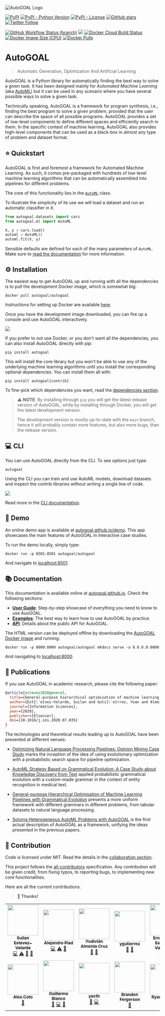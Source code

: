 ![AutoGOAL Logo](https://autogoal.github.io/autogoal-banner.png)

[<img alt="PyPI" src="https://img.shields.io/pypi/v/autogoal">](https://pypi.org/project/autogoal/) [<img alt="PyPI - Python Version" src="https://img.shields.io/pypi/pyversions/autogoal">](https://pypi.org/project/autogoal/) [<img alt="PyPI - License" src="https://img.shields.io/pypi/l/autogoal">](https://autogoal.github.io/contributing) [<img alt="GitHub stars" src="https://img.shields.io/github/stars/autogoal/autogoal?style=social">](https://github.com/autogoal/autogoal/stargazers) [<img alt="Twitter Follow" src="https://img.shields.io/twitter/follow/auto_goal?label=Followers&style=social">](https://twitter.com/auto_goal)

[<img alt="GitHub Workflow Status (branch)" src="https://img.shields.io/github/workflow/status/autogoal/autogoal/CI/main?label=unit tests&logo=github">](https://github.com/autogoal/autogoal/actions)
[<img src="https://codecov.io/gh/autogoal/autogoal/branch/main/graph/badge.svg" />](https://codecov.io/gh/autogoal/autogoal/)
[<img alt="Docker Cloud Build Status" src="https://img.shields.io/docker/cloud/build/autogoal/autogoal">](https://hub.docker.com/r/autogoal/autogoal)
[<img alt="Docker Image Size (CPU)" src="https://img.shields.io/docker/image-size/autogoal/autogoal/latest">](https://hub.docker.com/r/autogoal/autogoal)
[<img alt="Docker Pulls" src="https://img.shields.io/docker/pulls/autogoal/autogoal">](https://hub.docker.com/r/autogoal/autogoal)

# AutoGOAL

> Automatic Generation, Optimization And Artificial Learning

AutoGOAL is a Python library for automatically finding the best way to solve a given task.
It has been designed mainly for _Automated Machine Learning_ (aka [AutoML](https://www.automl.org))
but it can be used in any scenario where you have several possible ways to solve a given task.

Technically speaking, AutoGOAL is a framework for program synthesis, i.e., finding the best program to solve
a given problem, provided that the user can describe the space of all possible programs.
AutoGOAL provides a set of low-level components to define different spaces and efficiently search in them.
In the specific context of machine learning, AutoGOAL also provides high-level components that can be used as a black-box in almost any type of problem and dataset format.

## ⭐ Quickstart

AutoGOAL is first and foremost a framework for Automated Machine Learning.
As such, it comes pre-packaged with hundreds of low-level machine learning
algorithms that can be automatically assembled into pipelines for different problems.

The core of this functionality lies in the [`AutoML`](https://autogoal.github.io/api/autogoal.ml#automl) class.

To illustrate the simplicity of its use we will load a dataset and run an automatic classifier in it.

```python
from autogoal.datasets import cars
from autogoal.ml import AutoML

X, y = cars.load()
automl = AutoML()
automl.fit(X, y)
```

Sensible defaults are defined for each of the many parameters of `AutoML`.
Make sure to [read the documentation](https://autogoal.github.io/guide/) for more information.

## ⚙️ Installation

The easiest way to get AutoGOAL up and running with all the dependencies is to pull the development Docker image, which is somewhat big:

    docker pull autogoal/autogoal

Instructions for setting up Docker are available [here](https://www.docker.com/get-started).

Once you have the development image downloaded, you can fire up a console and use AutoGOAL interactively.

![](https://autogoal.github.io/shell.svg)

If you prefer to not use Docker, or you don't want all the dependencies, you can also install AutoGOAL directly with pip:

    pip install autogoal

This will install the core library but you won't be able to use any of the underlying machine learning algorithms until you install the corresponding optional dependencies. You can install them all with:

    pip install autogoal[contrib]

To fine-pick which dependencies you want, read the [dependencies section](https://autogoal.github.io/dependencies/).

> ⚠️ **NOTE**: By installing through `pip` you will get the latest release version of AutoGOAL, while by installing through Docker, you will get the latest development version. 
>
> The development version is mostly up-to-date with the `main` branch, hence it will probably contain more features, but also more bugs, than the release version.

## 💻 CLI

You can use AutoGOAL directly from the CLI. To see options just type:

    autogoal

Using the CLI you can train and use AutoML models, download datasets and inspect the contrib libraries without writing a single line of code.

![](https://autogoal.github.io/shell/autogoal_cli.svg)

Read more in the [CLI documentation](https://autogoal.github.io/cli).

## 🤩 Demo

An online demo app is available at [autogoal.github.io/demo](https://autogoal.github.io/demo).
This app showcases the main features of AutoGOAL in interactive case studies.

To run the demo locally, simply type:

    docker run -p 8501:8501 autogoal/autogoal

And navigate to [localhost:8501](http://localhost:8501).

## 📚 Documentation

This documentation is available online at [autogoal.github.io](https://autogoal.github.io). Check the following sections:

- [**User Guide**](https://autogoal.github.io/guide/): Step-by-step showcase of everything you need to know to use AuoGOAL.
- [**Examples**](https://autogoal.github.io/examples/): The best way to learn how to use AutoGOAL by practice.
- [**API**](https://autogoal.github.io/api/autogoal): Details about the public API for AutoGOAL.

The HTML version can be deployed offline by downloading the [AutoGOAL Docker image](https://hub.docker.com/autogoal/autogoal) and running:

    docker run -p 8000:8000 autogoal/autogoal mkdocs serve -a 0.0.0.0:8000

And navigating to [localhost:8000](http://localhost:8000).

## 📃 Publications

If you use AutoGOAL in academic research, please cite the following paper:

```bibtex
@article{estevez2020general,
  title={General-purpose hierarchical optimisation of machine learning pipelines with grammatical evolution},
  author={Est{\'e}vez-Velarde, Suilan and Guti{\'e}rrez, Yoan and Almeida-Cruz, Yudivi{\'a}n and Montoyo, Andr{\'e}s},
  journal={Information Sciences},
  year={2020},
  publisher={Elsevier},
  doi={10.1016/j.ins.2020.07.035}
}
```

The technologies and theoretical results leading up to AutoGOAL have been presented at different venues:

- [Optimizing Natural Language Processing Pipelines: Opinion Mining Case Study](https://link.springer.com/chapter/10.1007/978-3-030-33904-3_15) marks the inception of the idea of using evolutionary optimization with a probabilistic search space for pipeline optimization.

- [AutoML Strategy Based on Grammatical Evolution: A Case Study about Knowledge Discovery from Text](https://www.aclweb.org/anthology/P19-1428/) applied probabilistic grammatical evolution with a custom-made grammar in the context of entity recognition in medical text.

- [General-purpose Hierarchical Optimisation of Machine Learning Pipelines with Grammatical Evolution](https://doi.org/10.1016/j.ins.2020.07.035) presents a more uniform framework with different grammars in different problems, from tabular datasets to natural language processing.

- [Solving Heterogeneous AutoML Problems with AutoGOAL](https://www.automl.org/wp-content/uploads/2020/07/AutoML_2020_paper_20.pdf) is the first actual description of AutoGOAL as a framework, unifying the ideas presented in the previous papers.

## 🤝 Contribution

Code is licensed under MIT. Read the details in the [collaboration section](https://autogoal.github.io/contributing).

This project follows the [all-contributors](https://allcontributors.org) specification. Any contribution will be given credit, from fixing typos, to reporting bugs, to implementing new core functionalities. 

Here are all the current contributions. 

> **🙏 Thanks!**

<!-- ALL-CONTRIBUTORS-LIST:START - Do not remove or modify this section -->
<!-- prettier-ignore-start -->
<!-- markdownlint-disable -->
<table>
  <tr>
    <td align="center"><a href="https://github.com/sestevez"><img src="https://avatars3.githubusercontent.com/u/6156391?v=4?s=100" width="100px;" alt=""/><br /><sub><b>Suilan Estevez-Velarde</b></sub></a><br /><a href="https://github.com/autogoal/autogoal/commits?author=sestevez" title="Code">💻</a> <a href="https://github.com/autogoal/autogoal/commits?author=sestevez" title="Tests">⚠️</a> <a href="#ideas-sestevez" title="Ideas, Planning, & Feedback">🤔</a> <a href="https://github.com/autogoal/autogoal/commits?author=sestevez" title="Documentation">📖</a></td>
    <td align="center"><a href="https://apiad.net"><img src="https://avatars3.githubusercontent.com/u/1778204?v=4?s=100" width="100px;" alt=""/><br /><sub><b>Alejandro Piad</b></sub></a><br /><a href="https://github.com/autogoal/autogoal/commits?author=apiad" title="Code">💻</a> <a href="https://github.com/autogoal/autogoal/commits?author=apiad" title="Tests">⚠️</a> <a href="https://github.com/autogoal/autogoal/commits?author=apiad" title="Documentation">📖</a></td>
    <td align="center"><a href="https://github.com/yudivian"><img src="https://avatars1.githubusercontent.com/u/5324359?v=4?s=100" width="100px;" alt=""/><br /><sub><b>Yudivián Almeida Cruz</b></sub></a><br /><a href="#ideas-yudivian" title="Ideas, Planning, & Feedback">🤔</a> <a href="https://github.com/autogoal/autogoal/commits?author=yudivian" title="Documentation">📖</a></td>
    <td align="center"><a href="http://orcid.org/0000-0002-4052-7427"><img src="https://avatars2.githubusercontent.com/u/25705914?v=4?s=100" width="100px;" alt=""/><br /><sub><b>ygutierrez</b></sub></a><br /><a href="#ideas-joogvzz" title="Ideas, Planning, & Feedback">🤔</a> <a href="https://github.com/autogoal/autogoal/commits?author=joogvzz" title="Documentation">📖</a></td>
    <td align="center"><a href="https://github.com/EEstevanell"><img src="https://avatars0.githubusercontent.com/u/45082075?v=4?s=100" width="100px;" alt=""/><br /><sub><b>Ernesto Luis Estevanell Valladares</b></sub></a><br /><a href="https://github.com/autogoal/autogoal/commits?author=EEstevanell" title="Code">💻</a> <a href="https://github.com/autogoal/autogoal/commits?author=EEstevanell" title="Tests">⚠️</a></td>
    <td align="center"><a href="http://alexfertel.netlify.app"><img src="https://avatars3.githubusercontent.com/u/22298999?v=4?s=100" width="100px;" alt=""/><br /><sub><b>Alexander Gonzalez</b></sub></a><br /><a href="https://github.com/autogoal/autogoal/commits?author=alexfertel" title="Code">💻</a> <a href="https://github.com/autogoal/autogoal/commits?author=alexfertel" title="Tests">⚠️</a></td>
    <td align="center"><a href="https://www.linkedin.com/in/anshu-trivedi-501a7b146/"><img src="https://avatars1.githubusercontent.com/u/47869948?v=4?s=100" width="100px;" alt=""/><br /><sub><b>Anshu Trivedi</b></sub></a><br /><a href="https://github.com/autogoal/autogoal/commits?author=AnshuTrivedi" title="Code">💻</a></td>
  </tr>
  <tr>
    <td align="center"><a href="http://alxrcs.github.io"><img src="https://avatars1.githubusercontent.com/u/8171561?v=4?s=100" width="100px;" alt=""/><br /><sub><b>Alex Coto</b></sub></a><br /><a href="https://github.com/autogoal/autogoal/commits?author=alxrcs" title="Documentation">📖</a></td>
    <td align="center"><a href="https://github.com/geblanco"><img src="https://avatars3.githubusercontent.com/u/6652222?v=4?s=100" width="100px;" alt=""/><br /><sub><b>Guillermo Blanco</b></sub></a><br /><a href="https://github.com/autogoal/autogoal/issues?q=author%3Ageblanco" title="Bug reports">🐛</a> <a href="https://github.com/autogoal/autogoal/commits?author=geblanco" title="Code">💻</a> <a href="https://github.com/autogoal/autogoal/commits?author=geblanco" title="Documentation">📖</a></td>
    <td align="center"><a href="https://github.com/yacth"><img src="https://avatars3.githubusercontent.com/u/71322097?v=4?s=100" width="100px;" alt=""/><br /><sub><b>yacth</b></sub></a><br /><a href="https://github.com/autogoal/autogoal/issues?q=author%3Ayacth" title="Bug reports">🐛</a> <a href="https://github.com/autogoal/autogoal/commits?author=yacth" title="Code">💻</a></td>
    <td align="center"><a href="https://sourceplusplus.com"><img src="https://avatars0.githubusercontent.com/u/3278877?v=4?s=100" width="100px;" alt=""/><br /><sub><b>Brandon Fergerson</b></sub></a><br /><a href="https://github.com/autogoal/autogoal/issues?q=author%3ABFergerson" title="Bug reports">🐛</a></td>
    <td align="center"><a href="http://ryanberdeen.com/"><img src="https://avatars0.githubusercontent.com/u/15624?v=4?s=100" width="100px;" alt=""/><br /><sub><b>Ryan Berdeen</b></sub></a><br /><a href="https://github.com/autogoal/autogoal/issues?q=author%3Aalso" title="Bug reports">🐛</a></td>
  </tr>
</table>

<!-- markdownlint-restore -->
<!-- prettier-ignore-end -->

<!-- ALL-CONTRIBUTORS-LIST:END -->
 
